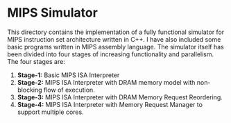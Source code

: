 # MIPS Simulator

This directory contains the implementation of a fully functional simulator for MIPS instruction set architecture written in C++. I have also included some basic programs written in MIPS assembly language. The simulator itself has been divided into four stages of increasing functionality and parallelism. The four stages are:

1. **Stage-1:** Basic MIPS ISA Interpreter
2. **Stage-2:** MIPS ISA Interpreter with DRAM memory model with non-blocking flow of execution.
3. **Stage-3:** MIPS ISA Interpreter with DRAM Memory Request Reordering.
4. **Stage-4:** MIPS ISA Interpreter with Memory Request Manager to support multiple cores.